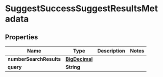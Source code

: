 
# SuggestSuccessSuggestResultsMetadata

## Properties
Name | Type | Description | Notes
------------ | ------------- | ------------- | -------------
**numberSearchResults** | [**BigDecimal**](BigDecimal.md) |  | 
**query** | **String** |  | 



